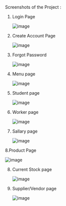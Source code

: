 Screenshots of the Project :

1. Login Page

   
   ![image](https://github.com/user-attachments/assets/ab198131-c7f9-4a01-b01a-77ebf703e190)

2. Create Account Page

   
   ![image](https://github.com/user-attachments/assets/d5a6896f-e004-4896-944c-df3ac5977b7d)

3. Forgot Password

   
   ![image](https://github.com/user-attachments/assets/e6f24e29-c267-48c5-973d-921a48661cec)

4. Menu page

   
   ![image](https://github.com/user-attachments/assets/ede0fec6-37f2-426c-ae3d-a3b953045792)

5. Student page

   
   ![image](https://github.com/user-attachments/assets/323a3593-d2bd-456b-bf6d-71f4cac713a8)

6. Worker page

    
   ![image](https://github.com/user-attachments/assets/f5079bf9-8edc-4eac-8ff8-783cc9fa5bf5)

7. Sallary page

    
   ![image](https://github.com/user-attachments/assets/e77a73e6-aa89-4360-a0ce-041e8df00f2a)

8.Product Page


   ![image](https://github.com/user-attachments/assets/07831843-feb9-4eef-87ab-831e59924f51)

8. Current Stock page

    
   ![image](https://github.com/user-attachments/assets/7f476e29-fe4e-496e-bcf1-74e1cd4ebca4)

9. Supplier/Vendor page

    
    ![image](https://github.com/user-attachments/assets/048a51ee-cef5-421c-b24e-b2ec1fa10600)




  
   
